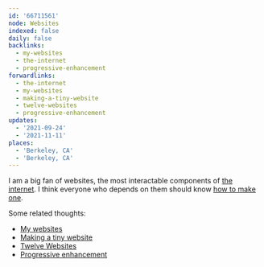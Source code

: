 ```yaml
---
id: '66711561'
node: Websites
indexed: false
daily: false
backlinks:
  - my-websites
  - the-internet
  - progressive-enhancement
forwardlinks:
  - the-internet
  - my-websites
  - making-a-tiny-website
  - twelve-websites
  - progressive-enhancement
updates:
  - '2021-09-24'
  - '2021-11-11'
places:
  - 'Berkeley, CA'
  - 'Berkeley, CA'
---
```

I am a big fan of websites, the most interactable components of [the internet](the-internet.md). I think everyone who depends on them should know [how to make one](https://landchad.net/). 

Some related thoughts:

- [My websites](my-websites.md)
- [Making a tiny website](making-a-tiny-website.md)
- [Twelve Websites](twelve-websites.md)
- [Progressive enhancement](progressive-enhancement.md)

